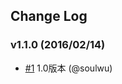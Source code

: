 ## Change Log

### v1.1.0 (2016/02/14)
- [#1](https://github.com/soulwu/mengwang/pull/1) 1.0版本 (@soulwu)
